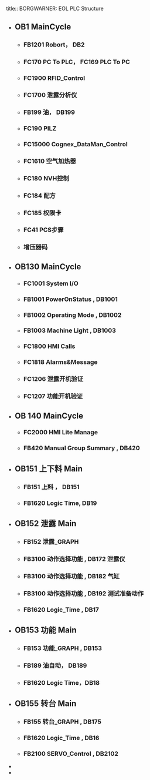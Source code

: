title:: BORGWARNER: EOL PLC Structure

- ## OB1 MainCycle
	- ### FB1201 Robort， DB2
	- ### FC170 PC To PLC， FC169 PLC To PC
	- ### FC1900 RFID_Control
	- ### FC1700 泄露分析仪
	- ### FB199 油， DB199
	- ### FC190 PILZ
	- ### FC15000 Cognex_DataMan_Control
	- ### FC1610 空气加热器
	- ### FC180 NVH控制
	- ### FC184 配方
	- ### FC185 权限卡
	- ### FC41 PCS步骤
	- ### 增压器码
- ## OB130 MainCycle
	- ### FC1001 System I/O
	- ### FB1001 PowerOnStatus , DB1001
	- ### FB1002 Operating Mode , DB1002
	- ### FB1003 Machine Light , DB1003
	- ### FC1800 HMI Calls
	- ### FC1818 Alarms&Message
	- ### FC1206 泄露开机验证
	- ### FC1207 功能开机验证
- ## OB 140 MainCycle
	- ### FC2000 HMI Lite Manage
	- ### FB420 Manual Group Summary , DB420
- ## OB151 上下料 Main
	- ### FB151 上料 ， DB151
	- ### FB1620 Logic Time, DB19
- ## OB152 泄露 Main
	- ### FB152 泄露_GRAPH
	- ### FB3100 动作选择功能 , DB172 泄露仪
	- ### FB3100 动作选择功能 , DB182 气缸
	- ### FB3100 动作选择功能 , DB192 测试准备动作
	- ### FB1620 Logic_Time , DB17
- ## OB153 功能 Main
	- ### FB153 功能_GRAPH , DB153
	- ### FB189 油自动， DB189
	- ### FB1620 Logic Time，DB18
- ## OB155 转台 Main
	- ### FB155 转台_GRAPH , DB175
	- ### FB1620 Logic_Time , DB16
	- ### FB2100 SERVO_Control , DB2102
-
-
